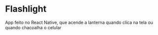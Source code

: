 # Flashlight

App feito no React Native, que acende a lanterna quando clica na tela ou quando chacoalha o celular


